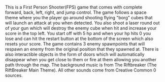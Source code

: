 This is a First Person Shooter(FPS) game that comes with complete forward, back, left, right, and jump control. The game follows a space theme where you the player go around shooting flying "borg" cubes that will launch an attack at you when detected. 
You also shoot a laser round out of your gun which will destroy the enemy cube when hit and increase your score in the top left. You start off with 5 hp and when your hp hits 0 you lose and can hit the restart button at the bottom of the screen which also resets
your score. The game contains 3 enemy spawnpoints that will respawn an enemy from the original position that they spawned at. There is also interactible objects in the form of doors which will automatically disappear when you get close to them or fire at them 
allowing you another path through the map. The background music is from The Riftbreaker (The RiftBreaker Main Theme). All other sounds come from Creative Common 0 sources.
